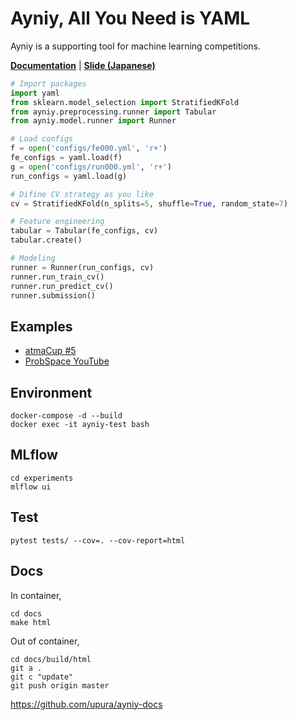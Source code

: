 # Ayniy, All You Need is YAML

Ayniy is a supporting tool for machine learning competitions.

[**Documentation**](https://upura.github.io/ayniy-docs/) | [**Slide (Japanese)**](https://speakerdeck.com/upura/ayniy-with-mlflow)

```python
# Import packages
import yaml
from sklearn.model_selection import StratifiedKFold
from ayniy.preprocessing.runner import Tabular
from ayniy.model.runner import Runner

# Load configs
f = open('configs/fe000.yml', 'r+')
fe_configs = yaml.load(f)
g = open('configs/run000.yml', 'r+')
run_configs = yaml.load(g)

# Difine CV strategy as you like
cv = StratifiedKFold(n_splits=5, shuffle=True, random_state=7)

# Feature engineering
tabular = Tabular(fe_configs, cv)
tabular.create()

# Modeling
runner = Runner(run_configs, cv)
runner.run_train_cv()
runner.run_predict_cv()
runner.submission()
```

## Examples

- [atmaCup #5](https://github.com/upura/atma-comp5)
- [ProbSpace YouTube](https://github.com/upura/probspace-youtube)

## Environment

```
docker-compose -d --build
docker exec -it ayniy-test bash
```

## MLflow

```
cd experiments
mlflow ui
```

## Test

``` 
pytest tests/ --cov=. --cov-report=html
```

## Docs
In container,
```
cd docs
make html
```

Out of container,
```
cd docs/build/html
git a .
git c "update"
git push origin master
```
https://github.com/upura/ayniy-docs
